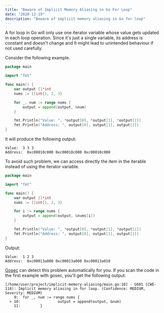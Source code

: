```yaml
---
title: "Beware of Implicit Memory Aliasing in Go For Loop"
date: "2020-12-19"
description: "Beware of implicit memory aliasing in Go for loop"
---
```


A for loop in Go will only use one iterator variable whose value gets updated in each loop operation.
Since it's just a single variable, its address is constant and doesn't change and It might lead to unintended behaviour if not used carefully.

Consider the following example.
```go
package main

import "fmt"

func main() {
    var output []*int
    nums := []int{1, 2, 3}

    for _, num := range nums {
        output = append(output, &num)
    }

    fmt.Println("Value: ", *output[0], *output[1], *output[2])
    fmt.Println("Address: ", output[0], output[1], output[2])
}

```

It will produce the following output:
```
Value:  3 3 3
Address:  0xc00010c000 0xc00010c000 0xc00010c000
```

To avoid such problem, we can access directly the item in the iterable instead of using the iterator variable.

```go
package main

import "fmt"

func main() {
    var output []*int
    nums := []int{1, 2, 3}

    for i := range nums {
        output = append(output, &nums[i])
    }

    fmt.Println("Value: ", *output[0], *output[1], *output[2])
    fmt.Println("Address: ", output[0], output[1], output[2])
}
```

Output:

```
Value:  1 2 3
Address:  0xc00013a000 0xc00013a008 0xc00013a010
```

[Gosec](https://github.com/securego/gosec) can detect this problem automatically for you. If you scan the code in the first example with gosec, you'll get the following output:
```text
[/home/user/project/implicit-memory-aliasing/main.go:10] - G601 (CWE-118): Implicit memory aliasing in for loop. (Confidence: MEDIUM, Severity: MEDIUM)
    9:  for _, num := range nums {
  > 10:                 output = append(output, &num)
    11:         }
```

